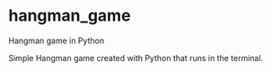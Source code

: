 # hangman_game
Hangman game in Python



Simple Hangman game created with Python that runs in the terminal.
